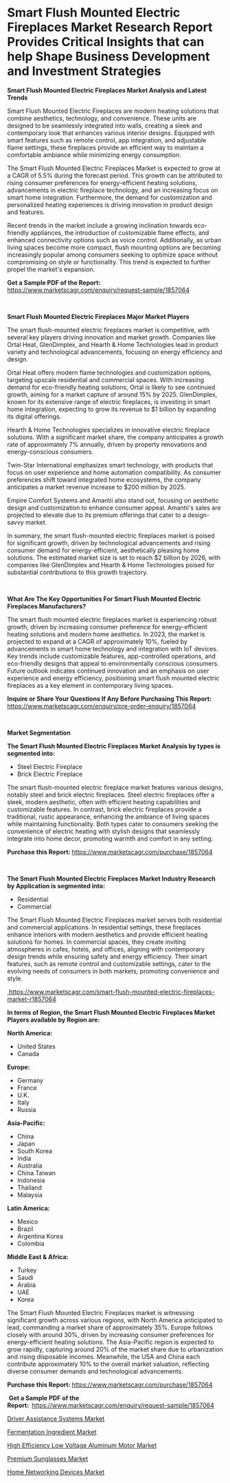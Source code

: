 <p><h1>Smart Flush Mounted Electric Fireplaces Market Research Report Provides Critical Insights that can help Shape Business Development and Investment Strategies</h1></p><p><strong>Smart Flush Mounted Electric Fireplaces Market Analysis and Latest Trends</strong></p>
<p><p>Smart Flush Mounted Electric Fireplaces are modern heating solutions that combine aesthetics, technology, and convenience. These units are designed to be seamlessly integrated into walls, creating a sleek and contemporary look that enhances various interior designs. Equipped with smart features such as remote control, app integration, and adjustable flame settings, these fireplaces provide an efficient way to maintain a comfortable ambiance while minimizing energy consumption.</p><p>The Smart Flush Mounted Electric Fireplaces Market is expected to grow at a CAGR of 5.5% during the forecast period. This growth can be attributed to rising consumer preferences for energy-efficient heating solutions, advancements in electric fireplace technology, and an increasing focus on smart home integration. Furthermore, the demand for customization and personalized heating experiences is driving innovation in product design and features.</p><p>Recent trends in the market include a growing inclination towards eco-friendly appliances, the introduction of customizable flame effects, and enhanced connectivity options such as voice control. Additionally, as urban living spaces become more compact, flush mounting options are becoming increasingly popular among consumers seeking to optimize space without compromising on style or functionality. This trend is expected to further propel the market's expansion.</p></p>
<p><strong>Get a Sample PDF of the Report:&nbsp;</strong> <a href="https://www.marketscagr.com/enquiry/request-sample/1857064?utm_campaign=1789&utm_medium=2&utm_source=Github&utm_content=ia&utm_term=08012025&utm_id=smart-flush-mounted-electric-fireplaces">https://www.marketscagr.com/enquiry/request-sample/1857064</a></p>
<p>&nbsp;</p>
<p><strong>Smart Flush Mounted Electric Fireplaces Major Market Players</strong></p>
<p><p>The smart flush-mounted electric fireplaces market is competitive, with several key players driving innovation and market growth. Companies like Ortal Heat, GlenDimplex, and Hearth & Home Technologies lead in product variety and technological advancements, focusing on energy efficiency and design.</p><p>Ortal Heat offers modern flame technologies and customization options, targeting upscale residential and commercial spaces. With increasing demand for eco-friendly heating solutions, Ortal is likely to see continued growth, aiming for a market capture of around 15% by 2025. GlenDimplex, known for its extensive range of electric fireplaces, is investing in smart home integration, expecting to grow its revenue to $1 billion by expanding its digital offerings.</p><p>Hearth & Home Technologies specializes in innovative electric fireplace solutions. With a significant market share, the company anticipates a growth rate of approximately 7% annually, driven by property renovations and energy-conscious consumers.</p><p>Twin-Star International emphasizes smart technology, with products that focus on user experience and home automation compatibility. As consumer preferences shift toward integrated home ecosystems, the company anticipates a market revenue increase to $200 million by 2025.</p><p>Empire Comfort Systems and Amantii also stand out, focusing on aesthetic design and customization to enhance consumer appeal. Amantii's sales are projected to elevate due to its premium offerings that cater to a design-savvy market.</p><p>In summary, the smart flush-mounted electric fireplaces market is poised for significant growth, driven by technological advancements and rising consumer demand for energy-efficient, aesthetically pleasing home solutions. The estimated market size is set to reach $2 billion by 2026, with companies like GlenDimplex and Hearth & Home Technologies poised for substantial contributions to this growth trajectory.</p></p>
<p>&nbsp;</p>
<p><strong>What Are The Key Opportunities For Smart Flush Mounted Electric Fireplaces Manufacturers?</strong></p>
<p><p>The smart flush mounted electric fireplaces market is experiencing robust growth, driven by increasing consumer preference for energy-efficient heating solutions and modern home aesthetics. In 2023, the market is projected to expand at a CAGR of approximately 10%, fueled by advancements in smart home technology and integration with IoT devices. Key trends include customizable features, app-controlled operations, and eco-friendly designs that appeal to environmentally conscious consumers. Future outlook indicates continued innovation and an emphasis on user experience and energy efficiency, positioning smart flush mounted electric fireplaces as a key element in contemporary living spaces.</p></p>
<p><strong>Inquire or Share Your Questions If Any Before Purchasing This Report:</strong> <a href="https://www.marketscagr.com/enquiry/pre-order-enquiry/1857064?utm_campaign=1789&utm_medium=2&utm_source=Github&utm_content=ia&utm_term=08012025&utm_id=smart-flush-mounted-electric-fireplaces">https://www.marketscagr.com/enquiry/pre-order-enquiry/1857064</a></p>
<p>&nbsp;</p>
<p><strong>Market Segmentation</strong></p>
<p><strong>The Smart Flush Mounted Electric Fireplaces Market Analysis by types is segmented into:</strong></p>
<p><ul><li>Steel Electric Fireplace</li><li>Brick Electric Fireplace</li></ul></p>
<p><p>The smart flush-mounted electric fireplace market features various designs, notably steel and brick electric fireplaces. Steel electric fireplaces offer a sleek, modern aesthetic, often with efficient heating capabilities and customizable features. In contrast, brick electric fireplaces provide a traditional, rustic appearance, enhancing the ambiance of living spaces while maintaining functionality. Both types cater to consumers seeking the convenience of electric heating with stylish designs that seamlessly integrate into home decor, promoting warmth and comfort in any setting.</p></p>
<p><strong>Purchase this Report:&nbsp;</strong><a href="https://www.marketscagr.com/purchase/1857064?utm_campaign=1789&utm_medium=2&utm_source=Github&utm_content=ia&utm_term=08012025&utm_id=smart-flush-mounted-electric-fireplaces">https://www.marketscagr.com/purchase/1857064</a></p>
<p>&nbsp;</p>
<p><strong>The Smart Flush Mounted Electric Fireplaces Market Industry Research by Application is segmented into:</strong></p>
<p><ul><li>Residential</li><li>Commercial</li></ul></p>
<p><p>The Smart Flush Mounted Electric Fireplaces market serves both residential and commercial applications. In residential settings, these fireplaces enhance interiors with modern aesthetics and provide efficient heating solutions for homes. In commercial spaces, they create inviting atmospheres in cafes, hotels, and offices, aligning with contemporary design trends while ensuring safety and energy efficiency. Their smart features, such as remote control and customizable settings, cater to the evolving needs of consumers in both markets, promoting convenience and style.</p></p>
<p><a href="https://www.marketscagr.com/smart-flush-mounted-electric-fireplaces-market-r1857064?utm_campaign=1789&utm_medium=2&utm_source=Github&utm_content=ia&utm_term=08012025&utm_id=smart-flush-mounted-electric-fireplaces">&nbsp;https://www.marketscagr.com/smart-flush-mounted-electric-fireplaces-market-r1857064</a></p>
<p><strong>In terms of Region, the Smart Flush Mounted Electric Fireplaces Market Players available by Region are:</strong></p>
<p>
    <p> <strong> North America: </strong>
        <ul>
            <li>United States</li>
            <li>Canada</li>
        </ul>
        </p> 
    <p> <strong> Europe: </strong>
        <ul>
            <li>Germany</li>
            <li>France</li>
            <li>U.K.</li>
            <li>Italy</li>
            <li>Russia</li>
        </ul>
        </p> 
    <p> <strong> Asia-Pacific: </strong>
        <ul>
            <li>China</li>
            <li>Japan</li>
            <li>South Korea</li>
            <li>India</li>
            <li>Australia</li>
            <li>China Taiwan</li>
            <li>Indonesia</li>
            <li>Thailand</li>
            <li>Malaysia</li>
        </ul>
        </p> 
    <p> <strong> Latin America: </strong>
        <ul>
            <li>Mexico</li>
            <li>Brazil</li>
            <li>Argentina Korea</li>
            <li>Colombia</li>
        </ul>
        </p> 
    <p> <strong> Middle East & Africa: </strong>
        <ul>
            <li>Turkey</li>
            <li>Saudi</li>
            <li>Arabia</li>
            <li>UAE</li>
            <li>Korea</li>
        </ul>
    </p>
    </p>
<p><p>The Smart Flush Mounted Electric Fireplaces market is witnessing significant growth across various regions, with North America anticipated to lead, commanding a market share of approximately 35%. Europe follows closely with around 30%, driven by increasing consumer preferences for energy-efficient heating solutions. The Asia-Pacific region is expected to grow rapidly, capturing around 20% of the market share due to urbanization and rising disposable incomes. Meanwhile, the USA and China each contribute approximately 10% to the overall market valuation, reflecting diverse consumer demands and technological advancements.</p></p>
<p><strong>Purchase this Report: </strong><a href="https://www.marketscagr.com/purchase/1857064?utm_campaign=1789&utm_medium=2&utm_source=Github&utm_content=ia&utm_term=08012025&utm_id=smart-flush-mounted-electric-fireplaces">https://www.marketscagr.com/purchase/1857064</a></p>
<p>&nbsp;<strong>Get a Sample PDF of the Report:&nbsp;&nbsp;</strong><a href="https://www.marketscagr.com/enquiry/request-sample/1857064?utm_campaign=1789&utm_medium=2&utm_source=Github&utm_content=ia&utm_term=08012025&utm_id=smart-flush-mounted-electric-fireplaces">https://www.marketscagr.com/enquiry/request-sample/1857064</a></p>
<p><strong></strong></p>
<p><p><a href="https://www.linkedin.com/pulse/future-driver-assistance-systems-market-size-trends-in6tc?utm_campaign=1789&utm_medium=2&utm_source=Github&utm_content=ia&utm_term=08012025&utm_id=smart-flush-mounted-electric-fireplaces">Driver Assistance Systems Market</a></p><p><a href="https://www.linkedin.com/pulse/in-depth-investigation-fermentation-ingredient-market-projected-cagr-bg0xc?utm_campaign=1789&utm_medium=2&utm_source=Github&utm_content=ia&utm_term=08012025&utm_id=smart-flush-mounted-electric-fireplaces">Fermentation Ingredient Market</a></p><p><a href="https://www.linkedin.com/pulse/high-efficiency-low-voltage-aluminum-motor-market2025-mjdec?utm_campaign=1789&utm_medium=2&utm_source=Github&utm_content=ia&utm_term=08012025&utm_id=smart-flush-mounted-electric-fireplaces">High Efficiency Low Voltage Aluminum Motor Market</a></p><p><a href="https://www.linkedin.com/pulse/premium-sunglasses-market-report-demographics-target-forecast-skx8c?utm_campaign=1789&utm_medium=2&utm_source=Github&utm_content=ia&utm_term=08012025&utm_id=smart-flush-mounted-electric-fireplaces">Premium Sunglasses Market</a></p><p><a href="https://www.linkedin.com/pulse/revenue-growth-market-insights-home-networking-devices-44-cagr-from-2025-fymhc?utm_campaign=1789&utm_medium=2&utm_source=Github&utm_content=ia&utm_term=08012025&utm_id=smart-flush-mounted-electric-fireplaces">Home Networking Devices Market</a></p></p>
